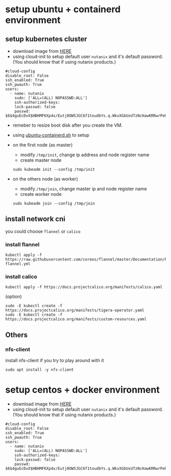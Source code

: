 # setup ubuntu + containerd environment

## setup kubernetes cluster

* download image from [HERE](https://cloud-images.ubuntu.com/bionic/current/bionic-server-cloudimg-amd64.img)
* using cloud-init to setup default user `nutanix` and it's default password. (You should know that if using nutanix products.)

```
#cloud-config
disable_root: False
ssh_enabled: True
ssh_pwauth: True
users:
  - name: nutanix
    sudo: ['ALL=(ALL) NOPASSWD:ALL']
    ssh-authorized-keys:
    lock-passwd: false
    passwd: $6$4guEcDvX$HBHMFKXp4x/Eutj0OW5JGC6f1toudbYs.q.WkvXGbUxUTzNcHawKRRwrPehIxSXHVc70jFOp3yb8yZgjGUuET.
```

* remeber to resize boot disk after you create the VM.
* using [ubuntu-containerd.sh](./ubuntu-containerd.sh) to setup
* on the first node (as master)
  * modify `/tmp/init`, change ip address and node register name
  * create master node

  ```
  sudo kubeadm init --config /tmp/init
  ```

* on the others node (as worker)
  * modify `/tmp/join`, change master ip and node register name
  * create worker node

  ```
  sudo kubeadm join --config /tmp/join
  ```

## install network cni

you could choose `flannel` or `calico`

### install flannel

```
kubectl apply -f https://raw.githubusercontent.com/coreos/flannel/master/Documentation/kube-flannel.yml
```

### install calico

```
kubectl apply -f https://docs.projectcalico.org/manifests/calico.yaml
```

(option)

```
sudo -E kubectl create -f https://docs.projectcalico.org/manifests/tigera-operator.yaml
sudo -E kubectl create -f https://docs.projectcalico.org/manifests/custom-resources.yaml
```

## Others

### nfs-client

install nfs-client if you try to play around with it

`sudo apt install -y nfs-client`


# setup centos + docker environment

* download image from [HERE](https://cloud.centos.org/centos/7/images/CentOS-7-x86_64-GenericCloud-2009.qcow2)
* using cloud-init to setup default user `nutanix` and it's default password. (You should know that if using nutanix products.)

```
#cloud-config
disable_root: False
ssh_enabled: True
ssh_pwauth: True
users:
  - name: nutanix
    sudo: ['ALL=(ALL) NOPASSWD:ALL']
    ssh-authorized-keys:
    lock-passwd: false
    passwd: $6$4guEcDvX$HBHMFKXp4x/Eutj0OW5JGC6f1toudbYs.q.WkvXGbUxUTzNcHawKRRwrPehIxSXHVc70jFOp3yb8yZgjGUuET.
```



